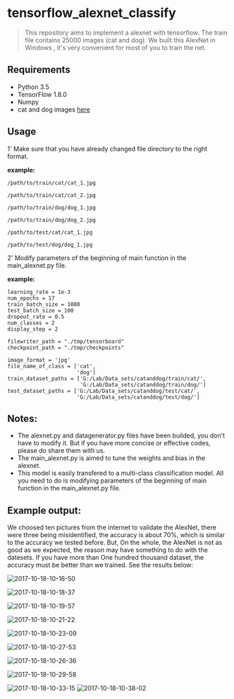 # tensorflow_alexnet_classify
> This repository aims to implement a alexnet with tensorflow. 
> The train file contains 25000 images (cat and dog). 
> We built this AlexNet in Windows ,  it's very convenient for most of you to train the net.

## Requirements
* Python 3.5
* TensorFlow 1.8.0
* Numpy
* cat and dog images [here](https://www.kaggle.com/c/dogs-vs-cats-redux-kernels-edition/data)

## Usage 
1'  Make sure that you have already changed file directory to the right format.

**example:**


    /path/to/train/cat/cat_1.jpg

    /path/to/train/cat/cat_2.jpg

    /path/to/train/dog/dog_1.jpg
    
    /path/to/train/dog/dog_2.jpg
    
	/path/to/test/cat/cat_1.jpg

    /path/to/test/dog/dog_1.jpg



    
2'  Modify parameters of the beginning of main function in the main_alexnet.py file.

**example:**


	learning_rate = 1e-3
	num_epochs = 17  
	train_batch_size = 1000 
	test_batch_size = 100
	dropout_rate = 0.5
	num_classes = 2  
	display_step = 2 
	
	filewriter_path = "./tmp/tensorboard" 
	checkpoint_path = "./tmp/checkpoints"  
	
	image_format = 'jpg' 
	file_name_of_class = ['cat',
	                      'dog']
	train_dataset_paths = ['G:/Lab/Data_sets/catanddog/train/cat/', 
	                       'G:/Lab/Data_sets/catanddog/train/dog/'] 
	test_dataset_paths = ['G:/Lab/Data_sets/catanddog/test/cat/',
	                      'G:/Lab/Data_sets/catanddog/test/dog/'] 



## Notes:
* The alexnet.py and datagenerator.py files have been builded, you don't have to modify it. But if you have more concise or effective codes, please do share them with us.
* The main_alexnet.py is aimed to tune the weights and bias in the alexnet.
* This model is easily transfered to a multi-class classification model. All you need to do is modifying parameters of the beginning of main function in the main_alexnet.py file.

## Example output:
We choosed ten pictures from the internet to validate the AlexNet, there were three being misidentified, the accuracy is about 70%, which is similar to the accuracy we tested before. But, On the whole, the AlexNet is not as good as we expected, the reason may have something to do with the datesets. If you have more than One hundred thousand dataset, the accuracy must be better than we trained.
See the results below:

![2017-10-18-10-16-50](http://qiniu.xdpie.com/2017-10-18-10-16-50.png)

![2017-10-18-10-18-37](http://qiniu.xdpie.com/2017-10-18-10-18-37.png)

![2017-10-18-10-19-57](http://qiniu.xdpie.com/2017-10-18-10-19-57.png)

![2017-10-18-10-21-22](http://qiniu.xdpie.com/2017-10-18-10-21-22.png)

![2017-10-18-10-23-09](http://qiniu.xdpie.com/2017-10-18-10-23-09.png)

![2017-10-18-10-27-53](http://qiniu.xdpie.com/2017-10-18-10-27-53.png)

![2017-10-18-10-26-36](http://qiniu.xdpie.com/2017-10-18-10-26-36.png)

![2017-10-18-10-29-58](http://qiniu.xdpie.com/2017-10-18-10-29-58.png)

![2017-10-18-10-33-15](http://qiniu.xdpie.com/2017-10-18-10-33-15.png)
![2017-10-18-10-38-02](http://qiniu.xdpie.com/2017-10-18-10-38-02.png)
    
 
